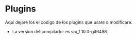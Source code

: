 # Plugins

Aqui dejare los el codigo de los plugins que usare o modificare.
- La version del compilador es sm_1.10.0-git6498.
